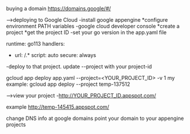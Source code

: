buying a domain
https://domains.google/#/

-->deploying to Google Cloud
    -install google appengine
        *configure environment PATH variables
    -google cloud developer console
        *create a project
        *get the project ID
    -set your go version in the app.yaml file


runtime: go113
handlers:
- url: /.*
  script: auto
  secure: always

-deploy to that project. update --project with your project-id

gcloud app deploy app.yaml --project=<YOUR_PROJECT_ID>  -v 1
my example:
gcloud app deploy --project temp-137512


-->view your project
    -http://YOUR_PROJECT_ID.appspot.com/

example http://temp-145415.appspot.com/

change DNS info at google domains point your domain to your appengine projects